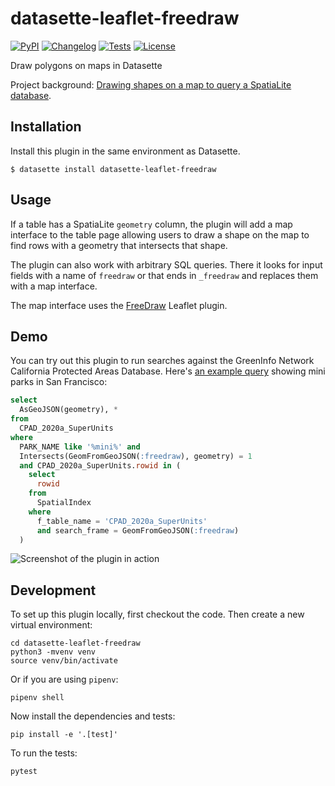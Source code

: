 # datasette-leaflet-freedraw

[![PyPI](https://img.shields.io/pypi/v/datasette-leaflet-freedraw.svg)](https://pypi.org/project/datasette-leaflet-freedraw/)
[![Changelog](https://img.shields.io/github/v/release/simonw/datasette-leaflet-freedraw?include_prereleases&label=changelog)](https://github.com/simonw/datasette-leaflet-freedraw/releases)
[![Tests](https://github.com/simonw/datasette-leaflet-freedraw/workflows/Test/badge.svg)](https://github.com/simonw/datasette-leaflet-freedraw/actions?query=workflow%3ATest)
[![License](https://img.shields.io/badge/license-Apache%202.0-blue.svg)](https://github.com/simonw/datasette-leaflet-freedraw/blob/main/LICENSE)

Draw polygons on maps in Datasette

Project background: [Drawing shapes on a map to query a SpatiaLite database](https://simonwillison.net/2021/Jan/24/drawing-shapes-spatialite/).

## Installation

Install this plugin in the same environment as Datasette.

    $ datasette install datasette-leaflet-freedraw

## Usage

If a table has a SpatiaLite `geometry` column, the plugin will add a map interface to the table page allowing users to draw a shape on the map to find rows with a geometry that intersects that shape.

The plugin can also work with arbitrary SQL queries. There it looks for input fields with a name of `freedraw` or that ends in `_freedraw` and replaces them with a map interface.

The map interface uses the [FreeDraw](https://freedraw.herokuapp.com/) Leaflet plugin.

## Demo

You can try out this plugin to run searches against the GreenInfo Network California Protected Areas Database. Here's [an example query](https://calands.datasettes.com/calands?sql=select%0D%0A++AsGeoJSON%28geometry%29%2C+*%0D%0Afrom%0D%0A++CPAD_2020a_SuperUnits%0D%0Awhere%0D%0A++PARK_NAME+like+%27%25mini%25%27+and%0D%0A++Intersects%28GeomFromGeoJSON%28%3Afreedraw%29%2C+geometry%29+%3D+1%0D%0A++and+CPAD_2020a_SuperUnits.rowid+in+%28%0D%0A++++select%0D%0A++++++rowid%0D%0A++++from%0D%0A++++++SpatialIndex%0D%0A++++where%0D%0A++++++f_table_name+%3D+%27CPAD_2020a_SuperUnits%27%0D%0A++++++and+search_frame+%3D+GeomFromGeoJSON%28%3Afreedraw%29%0D%0A++%29&freedraw=%7B%22type%22%3A%22MultiPolygon%22%2C%22coordinates%22%3A%5B%5B%5B%5B-122.42202758789064%2C37.82280243352759%5D%2C%5B-122.39868164062501%2C37.823887203271454%5D%2C%5B-122.38220214843751%2C37.81846319511331%5D%2C%5B-122.35061645507814%2C37.77071473849611%5D%2C%5B-122.34924316406251%2C37.74465712069939%5D%2C%5B-122.37258911132814%2C37.703380457832374%5D%2C%5B-122.39044189453125%2C37.690340943717715%5D%2C%5B-122.41241455078126%2C37.680559803205135%5D%2C%5B-122.44262695312501%2C37.67295135774715%5D%2C%5B-122.47283935546876%2C37.67295135774715%5D%2C%5B-122.52502441406251%2C37.68382032669382%5D%2C%5B-122.53463745117189%2C37.6892542140253%5D%2C%5B-122.54699707031251%2C37.690340943717715%5D%2C%5B-122.55798339843751%2C37.72945260537781%5D%2C%5B-122.54287719726564%2C37.77831314799672%5D%2C%5B-122.49893188476564%2C37.81303878836991%5D%2C%5B-122.46185302734376%2C37.82822612280363%5D%2C%5B-122.42889404296876%2C37.82822612280363%5D%2C%5B-122.42202758789064%2C37.82280243352759%5D%5D%5D%5D%7D) showing mini parks in San Francisco:

```sql
select
  AsGeoJSON(geometry), *
from
  CPAD_2020a_SuperUnits
where
  PARK_NAME like '%mini%' and
  Intersects(GeomFromGeoJSON(:freedraw), geometry) = 1
  and CPAD_2020a_SuperUnits.rowid in (
    select
      rowid
    from
      SpatialIndex
    where
      f_table_name = 'CPAD_2020a_SuperUnits'
      and search_frame = GeomFromGeoJSON(:freedraw)
  )
```

![Screenshot of the plugin in action](https://static.simonwillison.net/static/2021/datasette-leaflet-freedraw.png)

## Development

To set up this plugin locally, first checkout the code. Then create a new virtual environment:

    cd datasette-leaflet-freedraw
    python3 -mvenv venv
    source venv/bin/activate

Or if you are using `pipenv`:

    pipenv shell

Now install the dependencies and tests:

    pip install -e '.[test]'

To run the tests:

    pytest
